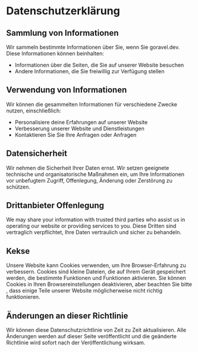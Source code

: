 # Datenschutzerklärung

## Sammlung von Informationen

Wir sammeln bestimmte Informationen über Sie, wenn Sie goravel.dev. Diese Informationen können beinhalten:

- Informationen über die Seiten, die Sie auf unserer Website besuchen
- Andere Informationen, die Sie freiwillig zur Verfügung stellen

## Verwendung von Informationen

Wir können die gesammelten Informationen für verschiedene Zwecke nutzen, einschließlich:

- Personalisiere deine Erfahrungen auf unserer Website
- Verbesserung unserer Website und Dienstleistungen
- Kontaktieren Sie Sie Ihre Anfragen oder Anfragen

## Datensicherheit

Wir nehmen die Sicherheit Ihrer Daten ernst. Wir setzen geeignete technische und organisatorische Maßnahmen ein, um Ihre Informationen
vor unbefugtem Zugriff, Offenlegung, Änderung oder Zerstörung zu schützen.

## Drittanbieter Offenlegung

We may share your information with trusted third parties who assist us in operating our website or providing services to
you. Diese Dritten sind vertraglich verpflichtet, Ihre Daten vertraulich und sicher zu behandeln.

## Kekse

Unsere Website kann Cookies verwenden, um Ihre Browser-Erfahrung zu verbessern. Cookies sind kleine Dateien, die auf Ihrem Gerät gespeichert werden, die
bestimmte Funktionen und Funktionen aktivieren. Sie können Cookies in Ihren Browsereinstellungen deaktivieren, aber beachten Sie bitte
, dass einige Teile unserer Website möglicherweise nicht richtig funktionieren.

## Änderungen an dieser Richtlinie

Wir können diese Datenschutzrichtlinie von Zeit zu Zeit aktualisieren. Alle Änderungen werden auf dieser Seite veröffentlicht und die geänderte Richtlinie
wird sofort nach der Veröffentlichung wirksam.

